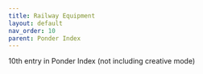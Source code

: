 ```yaml
---
title: Railway Equipment
layout: default
nav_order: 10
parent: Ponder Index
---
```

10th entry in Ponder Index (not including creative mode)